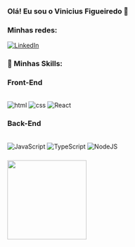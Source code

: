 ### Olá! Eu sou o Vinicius Figueiredo 👋

###  Minhas redes:

[![LinkedIn](https://img.shields.io/badge/LinkedIn-0077B5?style=for-the-badge&logo=linkedin&logoColor=white)](https://www.linkedin.com/in/vinicius-santos-figueiredo-12b7b52b0/)

### 🚀 Minhas Skills:

### Front-End

<div style="display: inline_block"><br/>
  <img aligh="center" alt="html" src="https://img.shields.io/badge/HTML-239120?style=for-the-badge&logo=html5&logoColor=white" />
  <img aligh="center" alt="css" src="https://img.shields.io/badge/CSS-239120?&style=for-the-badge&logo=css3&logoColor=white" />
  <img aligh="center" alt="React" src="https://img.shields.io/badge/React-20232A?style=for-the-badge&logo=react&logoColor=61DAFB" />
</div>

### Back-End
<div style="display: inline_block"><br/>
  <img aligh="center" alt="JavaScript" src="https://img.shields.io/badge/JavaScript-323330?style=for-the-badge&logo=javascript&logoColor=F7DF1E" />
  <img aligh="center" alt="TypeScript" src="https://img.shields.io/badge/TypeScript-007ACC?style=for-the-badge&logo=typescript&logoColor=white" />
  <img aligh="center" alt="NodeJS" src="https://img.shields.io/badge/Node.js-43853D?style=for-the-badge&logo=node.js&logoColor=white" />
</div>

### 
<div>
  <a href="https://github.com/ViniiD3v">
  <img height="180cm" src="https://github-readme-stats.vercel.app/api?username=ViniiD3v&show_icons=true&theme=dark">
</div>
